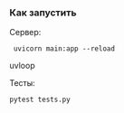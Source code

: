 ### Как запустить
Сервер:
```shell
 uvicorn main:app --reload
```

uvloop

Тесты:
```shell
pytest tests.py
```
